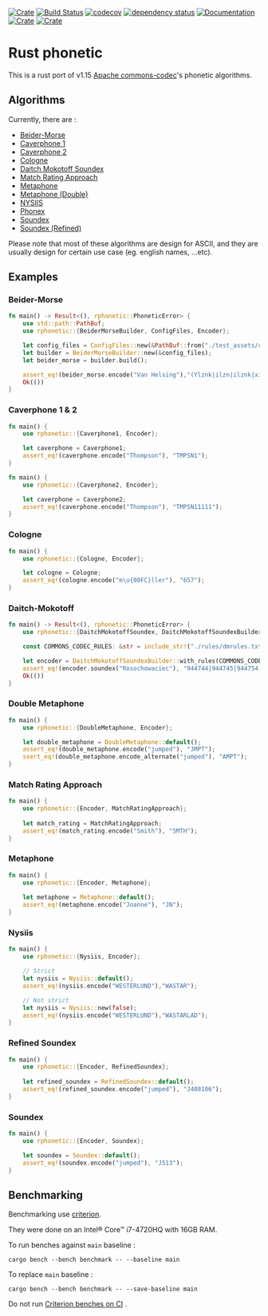 [![Crate](https://img.shields.io/crates/v/rphonetic.svg)](https://crates.io/crates/rphonetic)
[![Build Status](https://github.com/Dalvany/rphonetic/actions/workflows/quality.yml/badge.svg)](https://github.com/Dalvany/rphonetic/actions/workflows/quality.yml)
[![codecov](https://codecov.io/gh/Dalvany/rphonetic/branch/main/graph/badge.svg)](https://codecov.io/gh/Dalvany/rphonetic)
[![dependency status](https://deps.rs/repo/github/Dalvany/rphonetic/status.svg)](https://deps.rs/repo/github/Dalvany/rphonetic)
[![Documentation](https://docs.rs/rphonetic/badge.svg)](https://docs.rs/rphonetic/)
[![Crate](https://img.shields.io/crates/d/rphonetic.svg)](https://crates.io/crates/rphonetic)
[![Crate](https://img.shields.io/crates/l/rphonetic.svg)](https://crates.io/crates/rphonetic)

# Rust phonetic

This is a rust port of v1.15 [Apache commons-codec](https://commons.apache.org/proper/commons-codec/)'s phonetic
algorithms.

## Algorithms

Currently, there are :

* [Beider-Morse](https://en.wikipedia.org/wiki/Daitch%E2%80%93Mokotoff_Soundex#Beider%E2%80%93Morse_Phonetic_Name_Matching_Algorithm)
* [Caverphone 1](https://en.wikipedia.org/wiki/Caverphone)
* [Caverphone 2](https://en.wikipedia.org/wiki/Caverphone)
* [Cologne](https://en.wikipedia.org/wiki/Cologne_phonetics)
* [Daitch Mokotoff Soundex](https://en.wikipedia.org/wiki/Daitch%E2%80%93Mokotoff_Soundex)
* [Match Rating Approach](https://en.wikipedia.org/wiki/Match_rating_approach)
* [Metaphone](https://en.wikipedia.org/wiki/Metaphone)
* [Metaphone (Double)](https://en.wikipedia.org/wiki/Metaphone#Double_Metaphone)
* [NYSIIS](https://en.wikipedia.org/wiki/New_York_State_Identification_and_Intelligence_System)
* [Phonex](https://citeseerx.ist.psu.edu/viewdoc/download;jsessionid=E3997DC51F2046A95EE6459F2B997029?doi=10.1.1.453.4046&rep=rep1&type=pdf)
* [Soundex](https://en.wikipedia.org/wiki/Soundex)
* [Soundex (Refined)](https://en.wikipedia.org/wiki/Soundex)

Please note that most of these algorithms are design for ASCII, and they are usually design for certain use case (eg.
english names, ...etc).

## Examples

### Beider-Morse

```rust
fn main() -> Result<(), rphonetic::PhoneticError> {
    use std::path::PathBuf;
    use rphonetic::{BeiderMorseBuilder, ConfigFiles, Encoder};

    let config_files = ConfigFiles::new(&PathBuf::from("./test_assets/cc-rules/"))?;
    let builder = BeiderMorseBuilder::new(&config_files);
    let beider_morse = builder.build();

    assert_eq!(beider_morse.encode("Van Helsing"),"(Ylznk|ilzn|ilznk|xilzn|xilznk)-(banilznk|bonilznk|fYnYlznk|fYnilznk|fanYlznk|fanilznk|fonYlznk|fonilznk|vYnYlznk|vYnilznk|vanYlznk|vaniilznk|vanilzn|vanilznk|vonYlznk|voniilznk|vonilzn|vonilznk)");
    Ok(())
}
```

### Caverphone 1 & 2

```rust
fn main() {
    use rphonetic::{Caverphone1, Encoder};

    let caverphone = Caverphone1;
    assert_eq!(caverphone.encode("Thompson"), "TMPSN1");
}
```

```rust
fn main() {
    use rphonetic::{Caverphone2, Encoder};

    let caverphone = Caverphone2;
    assert_eq!(caverphone.encode("Thompson"), "TMPSN11111");
}
```

### Cologne

```rust
fn main() {
    use rphonetic::{Cologne, Encoder};

    let cologne = Cologne;
    assert_eq!(cologne.encode("m\u{00FC}ller"), "657");
}
```

### Daitch-Mokotoff

```rust
fn main() -> Result<(), rphonetic::PhoneticError> {
    use rphonetic::{DaitchMokotoffSoundex, DaitchMokotoffSoundexBuilder, Encoder};

    const COMMONS_CODEC_RULES: &str = include_str!("./rules/dmrules.txt");

    let encoder = DaitchMokotoffSoundexBuilder::with_rules(COMMONS_CODEC_RULES).build()?;
    assert_eq!(encoder.soundex("Rosochowaciec"), "944744|944745|944754|944755|945744|945745|945754|945755");
    Ok(())
}
```

### Double Metaphone

```rust
fn main() {
    use rphonetic::{DoubleMetaphone, Encoder};

    let double_metaphone = DoubleMetaphone::default();
    assert_eq!(double_metaphone.encode("jumped"), "JMPT");
    ssert_eq!(double_metaphone.encode_alternate("jumped"), "AMPT");
}
```

### Match Rating Approach

```rust
fn main() {
    use rphonetic::{Encoder, MatchRatingApproach};
    
    let match_rating = MatchRatingApproach;
    assert_eq!(match_rating.encode("Smith"), "SMTH");
}
```

### Metaphone

```rust
fn main() {
    use rphonetic::{Encoder, Metaphone};
    
    let metaphone = Metaphone::default();
    assert_eq!(metaphone.encode("Joanne"), "JN");
}
```

### Nysiis

```rust
fn main() {
    use rphonetic::{Nysiis, Encoder};

    // Strict
    let nysiis = Nysiis::default();
    assert_eq!(nysiis.encode("WESTERLUND"),"WASTAR");

    // Not strict
    let nysiis = Nysiis::new(false);
    assert_eq!(nysiis.encode("WESTERLUND"),"WASTARLAD");
}
```

### Refined Soundex

```rust
fn main() {
    use rphonetic::{Encoder, RefinedSoundex};
    
    let refined_soundex = RefinedSoundex::default();
    assert_eq!(refined_soundex.encode("jumped"), "J408106");
}
```

### Soundex

```rust
fn main() {
    use rphonetic::{Encoder, Soundex};

    let soundex = Soundex::default();
    assert_eq!(soundex.encode("jumped"), "J513");
}
```

## Benchmarking

Benchmarking use [criterion](https://bheisler.github.io/criterion.rs/book/criterion_rs.html).

They were done on an Intel® Core™ i7-4720HQ with 16GB RAM.

To run benches against `main` baseline :

```shell
cargo bench --bench benchmark -- --baseline main
```

To replace `main` baseline :

```shell
cargo bench --bench benchmark -- --save-baseline main
```

Do not
run [Criterion benches on CI](https://bheisler.github.io/criterion.rs/book/faq.html#how-should-i-run-criterionrs-benchmarks-in-a-ci-pipeline)
.

